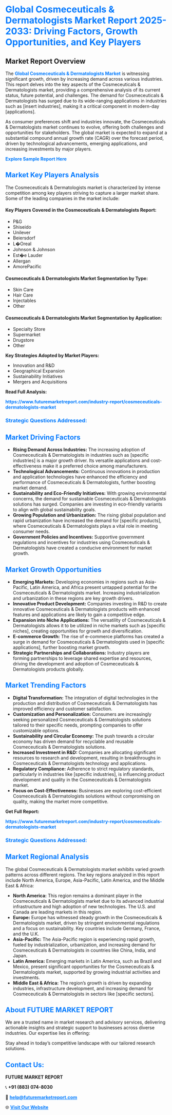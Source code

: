 <h1 style="color: #007BFF;">Global Cosmeceuticals & Dermatologists Market Report 2025-2033: Driving Factors, Growth Opportunities, and Key Players</h1>

<section id="overview">
<h2>Market Report Overview</h2>
<p>The <a href="https://www.futuremarketreport.com/industry-report/cosmeceuticals-dermatologists-market" style="color: #007BFF; text-decoration: none;"><strong>Global Cosmeceuticals & Dermatologists Market</strong></a> is witnessing significant growth, driven by increasing demand across various industries. This report delves into the key aspects of the Cosmeceuticals & Dermatologists market, providing a comprehensive analysis of its current status, future potential, and challenges. The demand for Cosmeceuticals & Dermatologists has surged due to its wide-ranging applications in industries such as [insert industries], making it a critical component in modern-day [applications].</p>
<p>As consumer preferences shift and industries innovate, the Cosmeceuticals & Dermatologists market continues to evolve, offering both challenges and opportunities for stakeholders. The global market is expected to expand at a substantial compound annual growth rate (CAGR) over the forecast period, driven by technological advancements, emerging applications, and increasing investments by major players.</p>
</section>

<section id="overview">
<p><a href="https://www.futuremarketreport.com/request-sample/reportId=41006" style="color: #007BFF; text-decoration: none;"><strong>Explore Sample Report Here</strong></a></p>
</section>

<section id="key-players">
<h2 style="color: #007BFF;">Market Key Players Analysis</h2>
<p>The Cosmeceuticals & Dermatologists market is characterized by intense competition among key players striving to capture a larger market share. Some of the leading companies in the market include:</p>
<h4>Key Players Covered in the Cosmeceuticals & Dermatologists Report:</h4>
<ul><li>P&amp;G</li><li>Shiseido</li><li>Unilever</li><li>Beiersdorf</li><li>L�Oreal</li><li>Johnson &amp; Johnson</li><li>Est�e Lauder</li><li>Allergan</li><li>AmorePacific</li></ul>
<h4>Cosmeceuticals & Dermatologists Market Segmentation by Type:</h4>
<ul><li>Skin Care</li><li>Hair Care</li><li>Injectables</li><li>Other</li></ul>

<h4>Cosmeceuticals & Dermatologists Market Segmentation by Application:</h4>
<ul><li>Specialty Store</li><li>Supermarket</li><li>Drugstore</li><li>Other</li></ul>
<p><strong>Key Strategies Adopted by Market Players:</strong></p>
<ul>
<li>Innovation and R&D</li>
<li>Geographical Expansion</li>
<li>Sustainability Initiatives</li>
<li>Mergers and Acquisitions</li>
</ul>
</section>

<section>
<p><strong>Read Full Analysis: </strong></p><a href="https://www.futuremarketreport.com/industry-report/cosmeceuticals-dermatologists-market" style="color: #007BFF; text-decoration: none;"><strong>https://www.futuremarketreport.com/industry-report/cosmeceuticals-dermatologists-market</strong></a>
<h3 style="color: #007BFF;">Strategic Questions Addressed:</h3>
</section>

<section id="driving-factors">
<h2 style="color: #007BFF;">Market Driving Factors</h2>
<ul>
<li><strong>Rising Demand Across Industries:</strong> The increasing adoption of Cosmeceuticals & Dermatologists in industries such as [specific industries] is a major growth driver. Its versatile applications and cost-effectiveness make it a preferred choice among manufacturers.</li>
<li><strong>Technological Advancements:</strong> Continuous innovations in production and application technologies have enhanced the efficiency and performance of Cosmeceuticals & Dermatologists, further boosting market demand.</li>
<li><strong>Sustainability and Eco-Friendly Initiatives:</strong> With growing environmental concerns, the demand for sustainable Cosmeceuticals & Dermatologists solutions has surged. Companies are investing in eco-friendly variants to align with global sustainability goals.</li>
<li><strong>Growing Population and Urbanization:</strong> The rising global population and rapid urbanization have increased the demand for [specific products], where Cosmeceuticals & Dermatologists plays a vital role in meeting consumer needs.</li>
<li><strong>Government Policies and Incentives:</strong> Supportive government regulations and incentives for industries using Cosmeceuticals & Dermatologists have created a conducive environment for market growth.</li>
</ul>
</section>

<section id="growth-opportunities">
<h2 style="color: #007BFF;">Market Growth Opportunities</h2>
<ul>
<li><strong>Emerging Markets:</strong> Developing economies in regions such as Asia-Pacific, Latin America, and Africa present untapped potential for the Cosmeceuticals & Dermatologists market. Increasing industrialization and urbanization in these regions are key growth drivers.</li>
<li><strong>Innovative Product Development:</strong> Companies investing in R&D to create innovative Cosmeceuticals & Dermatologists products with enhanced features and applications are likely to gain a competitive edge.</li>
<li><strong>Expansion into Niche Applications:</strong> The versatility of Cosmeceuticals & Dermatologists allows it to be utilized in niche markets such as [specific niches], creating opportunities for growth and diversification.</li>
<li><strong>E-commerce Growth:</strong> The rise of e-commerce platforms has created a surge in demand for Cosmeceuticals & Dermatologists used in [specific applications], further boosting market growth.</li>
<li><strong>Strategic Partnerships and Collaborations:</strong> Industry players are forming partnerships to leverage shared expertise and resources, driving the development and adoption of Cosmeceuticals & Dermatologists products globally.</li>
</ul>
</section>

<section id="trending-factors">
<h2 style="color: #007BFF;">Market Trending Factors</h2>
<ul>
<li><strong>Digital Transformation:</strong> The integration of digital technologies in the production and distribution of Cosmeceuticals & Dermatologists has improved efficiency and customer satisfaction.</li>
<li><strong>Customization and Personalization:</strong> Consumers are increasingly seeking personalized Cosmeceuticals & Dermatologists solutions tailored to their specific needs, prompting companies to offer customizable options.</li>
<li><strong>Sustainability and Circular Economy:</strong> The push towards a circular economy has driven demand for recyclable and reusable Cosmeceuticals & Dermatologists solutions.</li>
<li><strong>Increased Investment in R&D:</strong> Companies are allocating significant resources to research and development, resulting in breakthroughs in Cosmeceuticals & Dermatologists technology and applications.</li>
<li><strong>Regulatory Compliance:</strong> Adherence to strict regulatory standards, particularly in industries like [specific industries], is influencing product development and quality in the Cosmeceuticals & Dermatologists market.</li>
<li><strong>Focus on Cost-Effectiveness:</strong> Businesses are exploring cost-efficient Cosmeceuticals & Dermatologists solutions without compromising on quality, making the market more competitive.</li>
</ul>
</section>

<section>
<p><strong>Get Full Report: </strong></p><a href="https://www.futuremarketreport.com/industry-report/cosmeceuticals-dermatologists-market" style="color: #007BFF; text-decoration: none;"><strong>https://www.futuremarketreport.com/industry-report/cosmeceuticals-dermatologists-market</strong></a>
<h3 style="color: #007BFF;">Strategic Questions Addressed:</h3>
</section>


<section id="regional-analysis">
<h2 style="color: #007BFF;">Market Regional Analysis</h2>
<p>The global Cosmeceuticals & Dermatologists market exhibits varied growth patterns across different regions. The key regions analyzed in this report include North America, Europe, Asia-Pacific, Latin America, and the Middle East & Africa:</p>
<ul>
<li><strong>North America:</strong> This region remains a dominant player in the Cosmeceuticals & Dermatologists market due to its advanced industrial infrastructure and high adoption of new technologies. The U.S. and Canada are leading markets in this region.</li>
<li><strong>Europe:</strong> Europe has witnessed steady growth in the Cosmeceuticals & Dermatologists market, driven by stringent environmental regulations and a focus on sustainability. Key countries include Germany, France, and the U.K.</li>
<li><strong>Asia-Pacific:</strong> The Asia-Pacific region is experiencing rapid growth, fueled by industrialization, urbanization, and increasing demand for Cosmeceuticals & Dermatologists in countries like China, India, and Japan.</li>
<li><strong>Latin America:</strong> Emerging markets in Latin America, such as Brazil and Mexico, present significant opportunities for the Cosmeceuticals & Dermatologists market, supported by growing industrial activities and investments.</li>
<li><strong>Middle East & Africa:</strong> The region’s growth is driven by expanding industries, infrastructure development, and increasing demand for Cosmeceuticals & Dermatologists in sectors like [specific sectors].</li>
</ul>
</section>

<footer>
<h2 style="color: #007BFF;">About FUTURE MARKET REPORT</h2>
<p>We are a trusted name in market research and advisory services, delivering actionable insights and strategic support to businesses across diverse industries. Our expertise lies in offering:</p>

<p>Stay ahead in today’s competitive landscape with our tailored research solutions.</p>

<h2 style="color: #007BFF;">Contact Us:</h2>
<p><strong>FUTURE MARKET REPORT</strong></p>
<p>📞 <strong>+91 (883) 074-8030</strong></p>
<p>📧 <strong><a href="mailto:help@futuremarketreport.com" style="color: #007BFF;">help@futuremarketreport.com</a></strong></p>
<p>🌐 <strong><a href="https://www.futuremarketreport.com/" style="color: #007BFF;">Visit Our Website</a></strong></p>
</footer>
